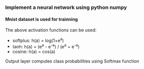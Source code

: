 ### Implement a neural network using python numpy
#### Mnist dataset is used for trainning
The above activation functions can be used:

* softplus: h(a) = log(1+e<sup>a</sup>)
* tanh: h(a) = (e<sup>a</sup> - e<sup>-a</sup>)  /  (e<sup>a</sup> + e<sup>-a</sup>)
*  cosine: h(a) = cos(a)

Output layer computes class probabilities using Softmax function
